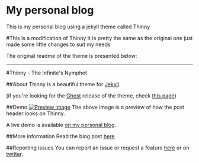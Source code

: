 # My personal blog
This is my personal blog using a jekyll theme called Thinny

#This is a modification of Thinny
It is pretty the same as the original one just made some little changes to suit my needs

The original readme of the theme is presented below:

***

#Thinny - The Infinite's Nymphet

##About
Thinny is a beautiful theme for [Jekyll](http://jekyllrb.com/).

(if you're looking for the [Ghost](http://ghost.org) release of the theme, check [this page](https://github.com/camporez/Thinny/releases/tag/v0.3-alexandra))

##Demo
[![Preview image](https://f.cloud.github.com/assets/5755892/2002329/bdb5a052-85ed-11e3-8e00-a892910b6917.png)](http://camporez.com/)
The above image is a preview of how the post header looks on Thinny.

A live demo is available [on my personal blog](http://camporez.com/).

##More information
Read the blog post [here](http://camporez.com/blog/thinny-2/).

##Reporting issues
You can report an issue or request a feature [here](http://github.com/camporez/camporez.github.io/issues) or on [twitter](http://twitter.com/iancamporez).
